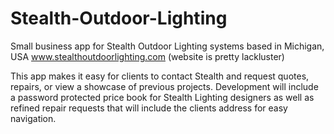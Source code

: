 # Stealth-Outdoor-Lighting

Small business app for Stealth Outdoor Lighting systems based in Michigan, USA
www.stealthoutdoorlighting.com (website is pretty lackluster)

This app makes it easy for clients to contact Stealth and request quotes, repairs, or view a showcase of previous projects.
Development will include a password protected price book for Stealth Lighting designers as well as refined repair requests 
that will include the clients address for easy navigation.
